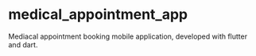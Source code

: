 # medical_appointment_app
Mediacal appointment booking mobile application, developed with flutter and dart.
